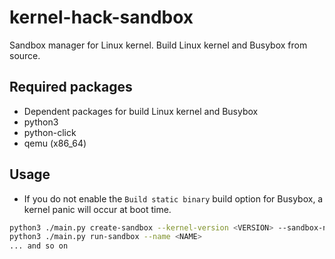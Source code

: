 # kernel-hack-sandbox

Sandbox manager for Linux kernel. Build Linux kernel and Busybox from source.

## Required packages

- Dependent packages for build Linux kernel and Busybox
- python3
- python-click
- qemu (x86_64)

## Usage

- If you do not enable the `Build static binary` build option for Busybox, a kernel panic will occur at boot time.

```sh
python3 ./main.py create-sandbox --kernel-version <VERSION> --sandbox-name <NAME>
python3 ./main.py run-sandbox --name <NAME>
... and so on
```
